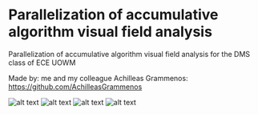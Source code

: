 # Parallelization of accumulative algorithm visual field analysis
Parallelization of accumulative algorithm visual field analysis for the DMS class of ECE UOWM

Made by:
me and my colleague Achilleas Grammenos: https://github.com/AchilleasGrammenos

![alt text](https://i.imgur.com/UM8Fzb9.jpeg)
![alt text](https://i.imgur.com/CBmll3B.jpg)
![alt text](https://i.imgur.com/HyF0ovO.jpg)
![alt text](https://i.imgur.com/G6OaOqp.jpg)
